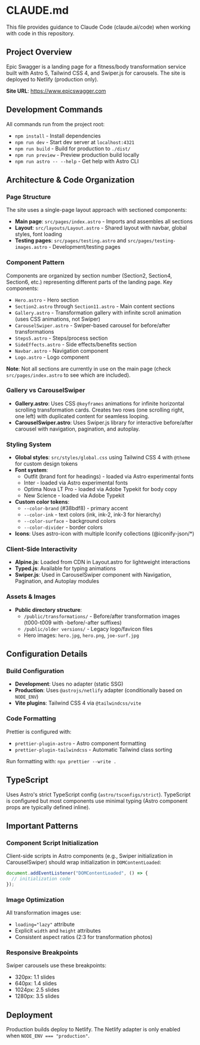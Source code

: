 # CLAUDE.md

This file provides guidance to Claude Code (claude.ai/code) when working with code in this repository.

## Project Overview

Epic Swagger is a landing page for a fitness/body transformation service built with Astro 5, Tailwind CSS 4, and Swiper.js for carousels. The site is deployed to Netlify (production only).

**Site URL**: https://www.epicswagger.com

## Development Commands

All commands run from the project root:

- `npm install` - Install dependencies
- `npm run dev` - Start dev server at `localhost:4321`
- `npm run build` - Build for production to `./dist/`
- `npm run preview` - Preview production build locally
- `npm run astro -- --help` - Get help with Astro CLI

## Architecture & Code Organization

### Page Structure

The site uses a single-page layout approach with sectioned components:

- **Main page**: `src/pages/index.astro` - Imports and assembles all sections
- **Layout**: `src/layouts/Layout.astro` - Shared layout with navbar, global styles, font loading
- **Testing pages**: `src/pages/testing.astro` and `src/pages/testing-images.astro` - Development/testing pages

### Component Pattern

Components are organized by section number (Section2, Section4, Section6, etc.) representing different parts of the landing page. Key components:

- `Hero.astro` - Hero section
- `Section2.astro` through `Section11.astro` - Main content sections
- `Gallery.astro` - Transformation gallery with infinite scroll animation (uses CSS animations, not Swiper)
- `CarouselSwiper.astro` - Swiper-based carousel for before/after transformations
- `Steps5.astro` - Steps/process section
- `SideEffects.astro` - Side effects/benefits section
- `Navbar.astro` - Navigation component
- `Logo.astro` - Logo component

**Note**: Not all sections are currently in use on the main page (check `src/pages/index.astro` to see which are included).

### Gallery vs CarouselSwiper

- **Gallery.astro**: Uses CSS `@keyframes` animations for infinite horizontal scrolling transformation cards. Creates two rows (one scrolling right, one left) with duplicated content for seamless looping.
- **CarouselSwiper.astro**: Uses Swiper.js library for interactive before/after carousel with navigation, pagination, and autoplay.

### Styling System

- **Global styles**: `src/styles/global.css` using Tailwind CSS 4 with `@theme` for custom design tokens
- **Font system**:
  - Outfit (brand font for headings) - loaded via Astro experimental fonts
  - Inter - loaded via Astro experimental fonts
  - Optima Nova LT Pro - loaded via Adobe Typekit for body copy
  - New Science - loaded via Adobe Typekit
- **Custom color tokens**:
  - `--color-brand` (#38bdf8) - primary accent
  - `--color-ink` - text colors (ink, ink-2, ink-3 for hierarchy)
  - `--color-surface` - background colors
  - `--color-divider` - border colors
- **Icons**: Uses astro-icon with multiple Iconify collections (@iconify-json/*)

### Client-Side Interactivity

- **Alpine.js**: Loaded from CDN in Layout.astro for lightweight interactions
- **Typed.js**: Available for typing animations
- **Swiper.js**: Used in CarouselSwiper component with Navigation, Pagination, and Autoplay modules

### Assets & Images

- **Public directory structure**:
  - `/public/transformations/` - Before/after transformation images (t000-t009 with -before/-after suffixes)
  - `/public/older versions/` - Legacy logo/favicon files
  - Hero images: `hero.jpg`, `hero.png`, `joe-surf.jpg`

## Configuration Details

### Build Configuration

- **Development**: Uses no adapter (static SSG)
- **Production**: Uses `@astrojs/netlify` adapter (conditionally based on `NODE_ENV`)
- **Vite plugins**: Tailwind CSS 4 via `@tailwindcss/vite`

### Code Formatting

Prettier is configured with:
- `prettier-plugin-astro` - Astro component formatting
- `prettier-plugin-tailwindcss` - Automatic Tailwind class sorting

Run formatting with: `npx prettier --write .`

## TypeScript

Uses Astro's strict TypeScript config (`astro/tsconfigs/strict`). TypeScript is configured but most components use minimal typing (Astro component props are typically defined inline).

## Important Patterns

### Component Script Initialization

Client-side scripts in Astro components (e.g., Swiper initialization in CarouselSwiper) should wrap initialization in `DOMContentLoaded`:

```javascript
document.addEventListener("DOMContentLoaded", () => {
  // initialization code
});
```

### Image Optimization

All transformation images use:
- `loading="lazy"` attribute
- Explicit `width` and `height` attributes
- Consistent aspect ratios (2:3 for transformation photos)

### Responsive Breakpoints

Swiper carousels use these breakpoints:
- 320px: 1.1 slides
- 640px: 1.4 slides
- 1024px: 2.5 slides
- 1280px: 3.5 slides

## Deployment

Production builds deploy to Netlify. The Netlify adapter is only enabled when `NODE_ENV === "production"`.
